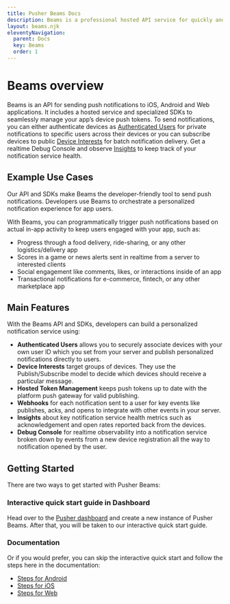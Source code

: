 ```yaml
---
title: Pusher Beams Docs
description: Beams is a professional hosted API service for quickly and reliably sending push notifications to all users of your mobile and web apps.
layout: beams.njk
eleventyNavigation:
  parent: Docs
  key: Beams
  order: 1
---
```


# Beams overview

Beams is an API for sending push notifications to iOS, Android and Web applications. It includes a hosted service and specialized SDKs to seamlessly manage your app’s device push tokens. To send notifications, you can either authenticate devices as [Authenticated Users](/docs/beams/concepts/authenticated-users) for private notifications to specific users across their devices or you can subscribe devices to public [Device Interests](/docs/beams/concepts/device-interests) for batch notification delivery. Get a realtime Debug Console and observe [Insights](/docs/beams/concepts/insights) to keep track of your notification service health.

## Example Use Cases

Our API and SDKs make Beams the developer-friendly tool to send push notifications. Developers use Beams to orchestrate a personalized notification experience for app users.

With Beams, you can programmatically trigger push notifications based on actual in-app activity to keep users engaged with your app, such as:

- Progress through a food delivery, ride-sharing, or any other logistics/delivery app
- Scores in a game or news alerts sent in realtime from a server to interested clients
- Social engagement like comments, likes, or interactions inside of an app
- Transactional notifications for e-commerce, fintech, or any other marketplace app

## Main Features

With the Beams API and SDKs, developers can build a personalized notification service using:

- **Authenticated Users** allows you to securely associate devices with your own user ID which you set from your server and publish personalized notifications directly to users.
- **Device Interests** target groups of devices. They use the Publish/Subscribe model to decide which devices should receive a particular message.
- **Hosted Token Management** keeps push tokens up to date with the platform push gateway for valid publishing.
- **Webhooks** for each notification sent to a user for key events like publishes, acks, and opens to integrate with other events in your server.
- **Insights** about key notification service health metrics such as acknowledgement and open rates reported back from the devices.
- **Debug Console** for realtime observability into a notification service broken down by events from a new device registration all the way to notification opened by the user.

## Getting Started

There are two ways to get started with Pusher Beams:

### Interactive quick start guide in Dashboard

Head over to the [Pusher dashboard](https://dashboard.pusher.com/beams) and create a new instance of Pusher Beams. After that, you will be taken to our interactive quick start guide.

### Documentation

Or if you would prefer, you can skip the interactive quick start and follow the steps here in the documentation:

- [Steps for Android](/docs/beams/getting-started/android/configure-fcm)
- [Steps for iOS](/docs/beams/getting-started/ios/configure-apns)
- [Steps for Web](/docs/beams/getting-started/web/sdk-integration)
